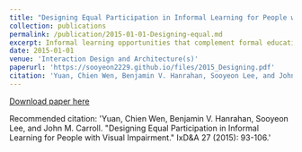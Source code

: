 ```yaml
---
title: "Designing Equal Participation in Informal Learning for People with Visual Impairment"
collection: publications
permalink: /publication/2015-01-01-Designing-equal.md
excerpt: Informal learning opportunities that complement formal education with diversity and flexibility are abundant in our daily lives. While sighted people take advantage of such learning and may take it for granted, people with visual impairment are sometimes excluded, due to their sight loss, from accessing informal learning, social interaction, and civic engagement. In this sense, they are not equal participants in the highly visual, sighted world. This paper investigates the needs of people with visual impairment, identifies issues, and suggests a direction to support equal participation. We propose four environment scenarios, grounded in our field work, to describe how to support learning and interaction in a sighted world. We discuss how design implications derived from our scenario-based analysis can help guide technological interventions.
date: 2015-01-01
venue: 'Interaction Design and Architecture(s)'
paperurl: 'https://sooyeon2229.github.io/files/2015_Designing.pdf'
citation: 'Yuan, Chien Wen, Benjamin V. Hanrahan, Sooyeon Lee, and John M. Carroll. "Designing Equal Participation in Informal Learning for People with Visual Impairment." IxD&A 27 (2015): 93-106.'
---
```


[Download paper here](https://sooyeon2229.github.io/files/2015_Designing.pdf')

Recommended citation: 'Yuan, Chien Wen, Benjamin V. Hanrahan, Sooyeon Lee, and John M. Carroll. "Designing Equal Participation in Informal Learning for People with Visual Impairment." IxD&A 27 (2015): 93-106.'
